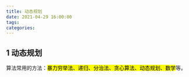 ```yaml
---
title: 动态规划
date: 2021-04-29 16:00:00
tags:
categories:
---
```


## 1 动态规划

算法常用的方法：<mark>暴力穷举法、递归、分治法、贪心算法、动态规划、数学</mark>等。
